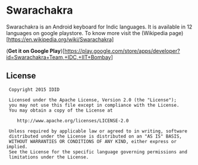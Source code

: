 # Swarachakra
 Swarachakra is an Android keyboard for Indic languages. It is available in 12 languages on google playstore. To know more visit the (Wikipedia page)[https://en.wikipedia.org/wiki/Swarachakra]

 (**Get it on Google Play**)[https://play.google.com/store/apps/developer?id=Swarachakra+Team,+IDC,+IIT+Bombay]

 License
 -------

     Copyright 2015 IDID

     Licensed under the Apache License, Version 2.0 (the "License");
     you may not use this file except in compliance with the License.
     You may obtain a copy of the License at

        http://www.apache.org/licenses/LICENSE-2.0

     Unless required by applicable law or agreed to in writing, software
     distributed under the License is distributed on an "AS IS" BASIS,
     WITHOUT WARRANTIES OR CONDITIONS OF ANY KIND, either express or implied.
     See the License for the specific language governing permissions and
     limitations under the License.

